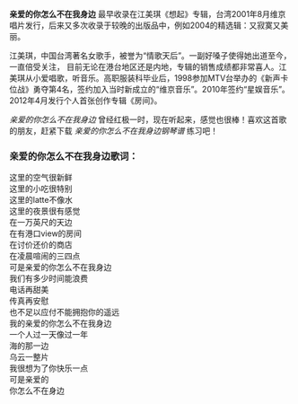 

**亲爱的你怎么不在我身边**
最早收录在江美琪《想起》专辑，台湾2001年8月维京唱片发行，后来又多次收录于较晚的出版品中，例如2004的精选辑：又寂寞又美丽。

江美琪，中国台湾著名女歌手，被誉为“情歌天后”。一副好嗓子使得她出道至今，一直倍受关注，
目前无论在港台地区还是内地，专辑的销售成绩都非常喜人。江美琪从小爱唱歌，听音乐。高职服装科毕业后，1998参加MTV台举办的《新声卡位战》勇夺第4名，签约加入当时新成立的“维京音乐”。2010年签约“星娱音乐”。2012年4月发行个人首张创作专辑《房间》。

_亲爱的你怎么不在我身边_ 曾经红极一时，现在听起来，感觉也很棒！喜欢这首歌的朋友，赶紧下载 _亲爱的你怎么不在我身边钢琴谱_ 练习吧！

### 亲爱的你怎么不在我身边歌词：

这里的空气很新鲜  
这里的小吃很特别  
这里的latte不像水  
这里的夜景很有感觉  
在一万英尺的天边  
在有港口view的房间  
在讨价还价的商店  
在凌晨喧闹的三四点  
可是亲爱的你怎么不在我身边  
我们有多少时间能浪费  
电话再甜美  
传真再安慰  
也不足以应付不能拥抱你的遥远  
我的亲爱的你怎么不在我身边  
一个人过一天像过一年  
海的那一边  
乌云一整片  
我很想为了你快乐一点  
可是亲爱的  
你怎么不在身边

